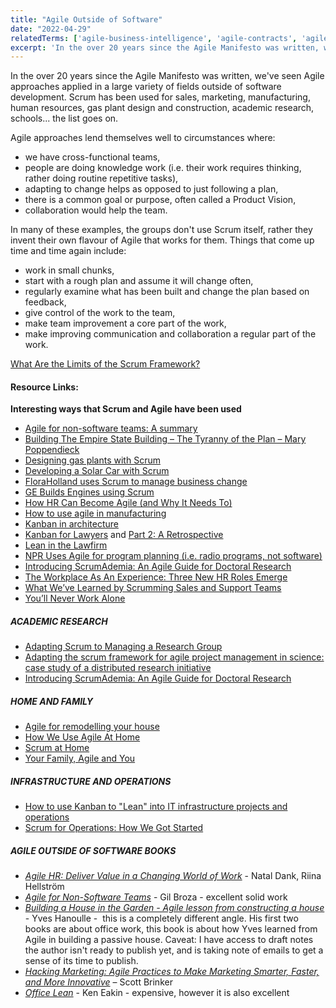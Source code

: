```yaml
---
title: "Agile Outside of Software"
date: "2022-04-29"
relatedTerms: ['agile-business-intelligence', 'agile-contracts', 'agile-for-embedded-software', 'agile-government', 'agile-hardware', 'agile-sales-and-marketing', 'agile-schools']
excerpt: 'In the over 20 years since the Agile Manifesto was written, we've seen Agile approaches'
---
```


In the over 20 years since the Agile Manifesto was written, we've seen Agile approaches applied in a large variety of fields outside of software development. Scrum has been used for sales, marketing, manufacturing, human resources, gas plant design and construction, academic research, schools... the list goes on.

Agile approaches lend themselves well to circumstances where:

- we have cross-functional teams,
- people are doing knowledge work (i.e. their work requires thinking, rather doing routine repetitive tasks),
- adapting to change helps as opposed to just following a plan,
- there is a common goal or purpose, often called a Product Vision,
- collaboration would help the team.

In many of these examples, the groups don't use Scrum itself, rather they invent their own flavour of Agile that works for them. Things that come up time and time again include:

- work in small chunks,
- start with a rough plan and assume it will change often,
- regularly examine what has been built and change the plan based on feedback,
- give control of the work to the team,
- make team improvement a core part of the work,
- make improving communication and collaboration a regular part of the work.

[What Are the Limits of the Scrum Framework?](/blog/what-are-the-limits-of-the-scrum-framework)

#### Resource Links:

**Interesting ways that Scrum and Agile have been used**

- [Agile for non-software teams: A summary](https://www.boost.co.nz/blog/2022/05/agile-for-non-software-teams)
- [Building The Empire State Building – The Tyranny of the Plan – Mary Poppendieck](https://chrisgagne.com/1255/mary-poppendiecks-the-tyranny-of-the-plan/)
- [Designing gas plants with Scrum](https://static1.squarespace.com/static/60048499dfad4a36491e0978/t/600f1a2cbe0ab939ea1e079a/1611602489839/EPCScrum.pdf)
- [Developing a Solar Car with Scrum](https://www.infoq.com/news/2015/12/developing-solar-car-scrum)
- [FloraHolland uses Scrum to manage business change](https://www.infoq.com/news/2013/11/business-scrum-floraholland)
- [GE Builds Engines using Scrum](https://www.scruminc.com/ges-take-on-scrum-engines-of-democracy/)
- [How HR Can Become Agile (and Why It Needs To)](https://hbr.org/2017/06/how-hr-can-become-agile-and-why-it-needs-to)
- [How to use agile in manufacturing](https://www.tacticalprojectmanager.com/agile-in-manufacturing/)
- [Kanban in architecture](https://www.5dvision.com/post/kanban-in-architecture/)
- [Kanban for Lawyers](https://www.agileattorney.com/blog/kanban-for-lawyers-getting-started) and [Part 2: A Retrospective](https://www.agileattorney.com/kanban-for-lawyers-part-2-a-retrospective/)
- [Lean in the Lawfirm](https://www.slideshare.net/scrummasternz/lean-in-the-lawfirm-by-stephen-reed)
- [NPR Uses Agile for program planning (i.e. radio programs, not software)](https://www.computerworld.com/article/2505876/app-development/npr-adopts-agile-like-method-for-program-development.html)
- [Introducing ScrumAdemia: An Agile Guide for Doctoral Research](https://www.cambridge.org/core/journals/ps-political-science-and-politics/article/introducing-scrumademia-an-agile-guide-for-doctoral-research/6275B823DB54B3FB56011C8A7B182528)
- [The Workplace As An Experience: Three New HR Roles Emerge](https://www.forbes.com/sites/jeannemeister/2016/05/13/the-workplace-as-an-experience-three-new-hr-roles-emerge/)
- [What We’ve Learned by Scrumming Sales and Support Teams](https://procognita.com/post/what-weve-learned-by-scrumming-sales-and-support-teams-406)
- [You’ll Never Work Alone](https://www.inc.com/winning-workplaces/magazine/201106/youll-never-work-alone.html)

##### ACADEMIC RESEARCH

- [Adapting Scrum to Managing a Research Group](https://www.cs.umd.edu/~mwh/papers/score.pdf)
- [Adapting the scrum framework for agile project management in science: case study of a distributed research initiative](https://www.sciencedirect.com/science/article/pii/S2405844018340635)
- [Introducing ScrumAdemia: An Agile Guide for Doctoral Research](https://www.cambridge.org/core/journals/ps-political-science-and-politics/article/introducing-scrumademia-an-agile-guide-for-doctoral-research/6275B823DB54B3FB56011C8A7B182528)

##### HOME AND FAMILY

- [Agile for remodelling your house](https://www.jrothman.com/mpd/agile/2014/04/an-agile-approach-to-a-house-remodel/)
- [How We Use Agile At Home](https://vimeo.com/162910539)
- [Scrum at Home](https://www.scrumalliance.org/ScrumRedesignDEVSite/media/ScrumAllianceMedia/Global%20Scrum%20Gatherings/2017%20San%20Diego/Presentations/AckermanStacey_Scrum-at-Home.pdf)
- [Your Family, Agile and You](https://agileandfamily.blogspot.co.uk/)

##### INFRASTRUCTURE AND OPERATIONS

- [How to use Kanban to "Lean"​ into IT infrastructure projects and operations](https://www.linkedin.com/pulse/how-use-kanban-lean-infrastructure-projects-shop-john-proffitt/)
- [Scrum for Operations: How We Got Started](https://theagileadmin.com/2013/07/19/scrum-for-operations-how-we-got-started/)

##### AGILE OUTSIDE OF SOFTWARE BOOKS

- [_Agile HR: Deliver Value in a Changing World of Work_](https://www.amazon.ca/Agile-HR-Deliver-Value-Changing/dp/178966585X/&tag=notesfromatoo-20) - Natal Dank, Riina Hellström
- [_Agile for Non-Software Teams_](https://3pvantage.com/afnst-book/) - Gil Broza - excellent solid work
- [_Building a House in the Garden - Agile lesson from constructing a house_](https://leanpub.com/OurHouseInTheGarden) - Yves Hanoulle -  this is a completely different angle. His first two books are about office work, this book is about how Yves learned from Agile in building a passive house. Caveat: I have access to draft notes the author isn't ready to publish yet, and is taking note of emails to get a sense of its time to publish.
- [_Hacking Marketing: Agile Practices to Make Marketing Smarter, Faster, and More Innovative_](https://www.amazon.com/Hacking-Marketing-Practices-Smarter-Innovative/dp/1119183170/&tag=notesfromatoo-20/&tag=notesfromatoo-20) – Scott Brinker 
- _[Office Lean](https://www.amazon.ca/Office-Lean-Understanding-Implementing-Administrative/dp/0367196646/&tag=notesfromatoo-20)_ - Ken Eakin - expensive, however it is also excellent


